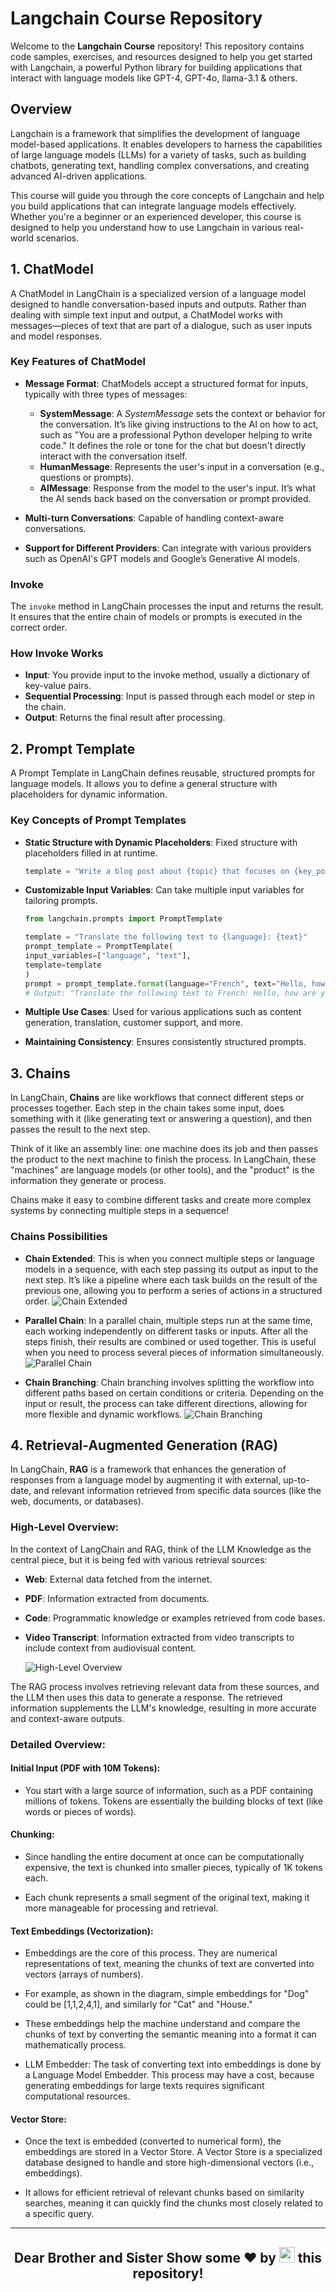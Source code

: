 # Langchain Course Repository

Welcome to the **Langchain Course** repository! This repository contains code samples, exercises, and resources designed to help you get started with Langchain, a powerful Python library for building applications that interact with language models like GPT-4, GPT-4o, llama-3.1 & others.

## Overview

Langchain is a framework that simplifies the development of language model-based applications. It enables developers to harness the capabilities of large language models (LLMs) for a variety of tasks, such as building chatbots, generating text, handling complex conversations, and creating advanced AI-driven applications.

This course will guide you through the core concepts of Langchain and help you build applications that can integrate language models effectively. Whether you're a beginner or an experienced developer, this course is designed to help you understand how to use Langchain in various real-world scenarios.

## 1. ChatModel

A ChatModel in LangChain is a specialized version of a language model designed to handle conversation-based inputs and outputs. Rather than dealing with simple text input and output, a ChatModel works with messages—pieces of text that are part of a dialogue, such as user inputs and model responses.

### Key Features of ChatModel

- **Message Format**: ChatModels accept a structured format for inputs, typically with three types of messages:

  - **SystemMessage**: A _SystemMessage_ sets the context or behavior for the conversation. It’s like giving instructions to the AI on how to act, such as "You are a professional Python developer helping to write code." It defines the role or tone for the chat but doesn't directly interact with the conversation itself.
  - **HumanMessage**: Represents the user's input in a conversation (e.g., questions or prompts).
  - **AIMessage**: Response from the model to the user's input. It’s what the AI sends back based on the conversation or prompt provided.

- **Multi-turn Conversations**: Capable of handling context-aware conversations.

- **Support for Different Providers**: Can integrate with various providers such as OpenAI's GPT models and Google’s Generative AI models.

### Invoke

The `invoke` method in LangChain processes the input and returns the result. It ensures that the entire chain of models or prompts is executed in the correct order.

### How Invoke Works

- **Input**: You provide input to the invoke method, usually a dictionary of key-value pairs.
- **Sequential Processing**: Input is passed through each model or step in the chain.
- **Output**: Returns the final result after processing.

## 2. Prompt Template

A Prompt Template in LangChain defines reusable, structured prompts for language models. It allows you to define a general structure with placeholders for dynamic information.

### Key Concepts of Prompt Templates

- **Static Structure with Dynamic Placeholders**: Fixed structure with placeholders filled in at runtime.

  ```python
  template = "Write a blog post about {topic} that focuses on {key_points}."
  ```

- **Customizable Input Variables**: Can take multiple input variables for tailoring prompts.

  ```python
  from langchain.prompts import PromptTemplate

  template = "Translate the following text to {language}: {text}"
  prompt_template = PromptTemplate(
  input_variables=["language", "text"],
  template=template
  )
  prompt = prompt_template.format(language="French", text="Hello, how are you?")
  # Output: "Translate the following text to French: Hello, how are you?"
  ```

- **Multiple Use Cases**: Used for various applications such as content generation, translation, customer support, and more.

- **Maintaining Consistency**: Ensures consistently structured prompts.

## 3. Chains

In LangChain, **Chains** are like workflows that connect different steps or processes together. Each step in the chain takes some input, does something with it (like generating text or answering a question), and then passes the result to the next step.

Think of it like an assembly line: one machine does its job and then passes the product to the next machine to finish the process. In LangChain, these "machines" are language models (or other tools), and the "product" is the information they generate or process.

Chains make it easy to combine different tasks and create more complex systems by connecting multiple steps in a sequence!

### Chains Possibilities

- **Chain Extended**: This is when you connect multiple steps or language models in a sequence, with each step passing its output as input to the next step. It’s like a pipeline where each task builds on the result of the previous one, allowing you to perform a series of actions in a structured order.
  ![Chain Extended](https://myapplication-logos.s3.ap-south-1.amazonaws.com/extended.jpg)

- **Parallel Chain**: In a parallel chain, multiple steps run at the same time, each working independently on different tasks or inputs. After all the steps finish, their results are combined or used together. This is useful when you need to process several pieces of information simultaneously.
  ![Parallel Chain](https://myapplication-logos.s3.ap-south-1.amazonaws.com/parallel.jpg)

- **Chain Branching**: Chain branching involves splitting the workflow into different paths based on certain conditions or criteria. Depending on the input or result, the process can take different directions, allowing for more flexible and dynamic workflows.
  ![Chain Branching](https://myapplication-logos.s3.ap-south-1.amazonaws.com/branching.jpg)

## 4. Retrieval-Augmented Generation (RAG)

In LangChain, **RAG** is a framework that enhances the generation of responses from a language model by augmenting it with external, up-to-date, and relevant information retrieved from specific data sources (like the web, documents, or databases).

### High-Level Overview:

In the context of LangChain and RAG, think of the LLM Knowledge as the central piece, but it is being fed with various retrieval sources:

- **Web**: External data fetched from the internet.
- **PDF**: Information extracted from documents.
- **Code**: Programmatic knowledge or examples retrieved from code bases.
- **Video Transcript**: Information extracted from video transcripts to include context from audiovisual content.

  ![High-Level Overview](https://myapplication-logos.s3.ap-south-1.amazonaws.com/HighLevel+Overveiw+RAG.jpg)

The RAG process involves retrieving relevant data from these sources, and the LLM then uses this data to generate a response. The retrieved information supplements the LLM's knowledge, resulting in more accurate and context-aware outputs.

### Detailed Overview:

#### Initial Input (PDF with 10M Tokens):

- You start with a large source of information, such as a PDF containing millions of tokens. Tokens are essentially the building blocks of text (like words or pieces of words).

#### Chunking:

- Since handling the entire document at once can be computationally expensive, the text is chunked into smaller pieces, typically of 1K tokens each.

- Each chunk represents a small segment of the original text, making it more manageable for processing and retrieval.

#### Text Embeddings (Vectorization):

- Embeddings are the core of this process. They are numerical representations of text, meaning the chunks of text are converted into vectors (arrays of numbers).

- For example, as shown in the diagram, simple embeddings for "Dog" could be [1,1,2,4,1], and similarly for "Cat" and "House."

- These embeddings help the machine understand and compare the chunks of text by converting the semantic meaning into a format it can mathematically process.

- LLM Embedder: The task of converting text into embeddings is done by a Language Model Embedder. This process may have a cost, because generating embeddings for large texts requires significant computational resources.

#### Vector Store:

- Once the text is embedded (converted to numerical form), the embeddings are stored in a Vector Store.
  A Vector Store is a specialized database designed to handle and store high-dimensional vectors (i.e., embeddings).

- It allows for efficient retrieval of relevant chunks based on similarity searches, meaning it can quickly find the chunks most closely related to a specific query.

<hr />

<h2 align="center">Dear Brother and Sister Show some ❤ by <img src="https://imgur.com/o7ncZFp.jpg" height=25px width=25px> this repository!</h2>
